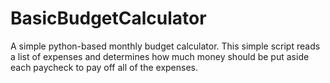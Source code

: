 # BasicBudgetCalculator
A simple python-based monthly budget calculator. This simple script reads a list of expenses and determines how much money should be put aside each paycheck to pay off all of the expenses.
